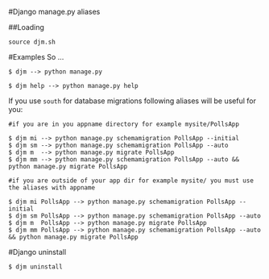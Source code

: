 #Django manage.py aliases

##Loading

    source djm.sh

#Examples
So ...

    $ djm --> python manage.py
    
    $ djm help --> python manage.py help

If you use `south` for database migrations following aliases will be useful for you:
    
    #if you are in you appname directory for example mysite/PollsApp
    
    $ djm mi --> python manage.py schemamigration PollsApp --initial
    $ djm sm --> python manage.py schemamigration PollsApp --auto
    $ djm m  --> python manage.py migrate PollsApp
    $ djm mm --> python manage.py schemamigration PollsApp --auto && python manage.py migrate PollsApp

    #if you are outside of your app dir for example mysite/ you must use the aliases with appname

    $ djm mi PollsApp --> python manage.py schemamigration PollsApp --initial
    $ djm sm PollsApp --> python manage.py schemamigration PollsApp --auto
    $ djm m  PollsApp --> python manage.py migrate PollsApp
    $ djm mm PollsApp --> python manage.py schemamigration PollsApp --auto && python manage.py migrate PollsApp

#Django uninstall

    $ djm uninstall
